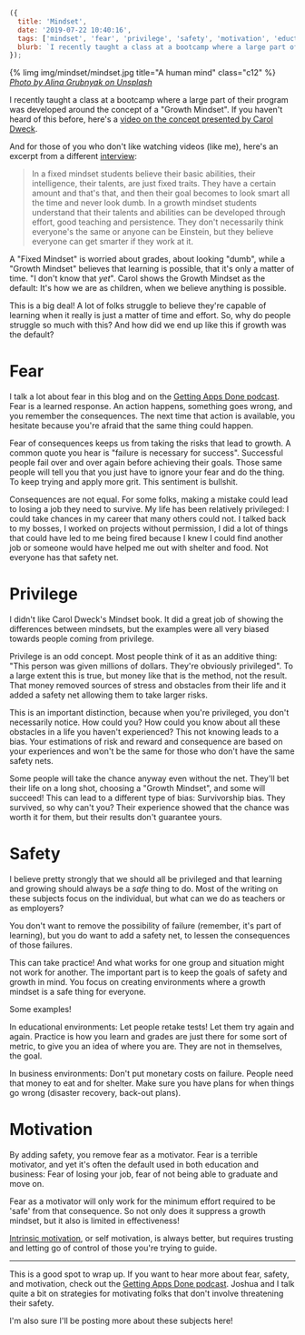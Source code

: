 ```js
({
  title: 'Mindset',
  date: '2019-07-22 10:40:16',
  tags: ['mindset', 'fear', 'privilege', 'safety', 'motivation', 'eductation'],
  blurb: `I recently taught a class at a bootcamp where a large part of their program was developed around the concept of a "Growth Mindset".`,
});
```

<div class="article-image">
  {% limg img/mindset/mindset.jpg title="A human mind" class="c12" %}
  <div class="article-image-sub">
    <cite>
      <a href="https://unsplash.com/@alinnnaaaa?utm_medium=referral&utm_campaign=photographer-credit&utm_content=creditBadge">Photo by Alina Grubnyak on Unsplash</a>
    </cite>
  </div>
</div>

I recently taught a class at a bootcamp where a large part of their program was developed around the concept of a "Growth Mindset". If you haven't heard of this before, here's a [video on the concept presented by Carol Dweck](https://www.youtube.com/watch?v=hiiEeMN7vbQ).

And for those of you who don't like watching videos (like me), here's an excerpt from a different [interview](https://onedublin.org/2012/06/19/stanford-universitys-carol-dweck-on-the-growth-mindset-and-education/):

> In a fixed mindset students believe their basic abilities, their intelligence, their talents, are just fixed traits. They have a certain amount and that's that, and then their goal becomes to look smart all the time and never look dumb. In a growth mindset students understand that their talents and abilities can be developed through effort, good teaching and persistence. They don't necessarily think everyone's the same or anyone can be Einstein, but they believe everyone can get smarter if they work at it.

A "Fixed Mindset" is worried about grades, about looking "dumb", while a "Growth Mindset" believes that learning is possible, that it's only a matter of time. "I don't know that _yet_". Carol shows the Growth Mindset as the default: It's how we are as children, when we believe anything is possible.

This is a big deal! A lot of folks struggle to believe they're capable of learning when it really is just a matter of time and effort. So, why do people struggle so much with this? And how did we end up like this if growth was the default?

<!-- more -->

# Fear

I talk a lot about fear in this blog and on the [Getting Apps Done podcast](https://gettingappsdone.com). Fear is a learned response. An action happens, something goes wrong, and you remember the consequences. The next time that action is available, you hesitate because you're afraid that the same thing could happen.

Fear of consequences keeps us from taking the risks that lead to growth. A common quote you hear is "failure is necessary for success". Successful people fail over and over again before achieving their goals. Those same people will tell you that you just have to ignore your fear and do the thing. To keep trying and apply more grit. This sentiment is bullshit.

Consequences are not equal. For some folks, making a mistake could lead to losing a job they need to survive. My life has been relatively privileged: I could take chances in my career that many others could not. I talked back to my bosses, I worked on projects without permission, I did a lot of things that could have led to me being fired because I knew I could find another job or someone would have helped me out with shelter and food. Not everyone has that safety net.

# Privilege

I didn't like Carol Dweck's Mindset book. It did a great job of showing the differences between mindsets, but the examples were all very biased towards people coming from privilege.

Privilege is an odd concept. Most people think of it as an additive thing: "This person was given millions of dollars. They're obviously privileged". To a large extent this is true, but money like that is the method, not the result. That money removed sources of stress and obstacles from their life and it added a safety net allowing them to take larger risks.

This is an important distinction, because when you're privileged, you don't necessarily notice. How could you? How could you know about all these obstacles in a life you haven't experienced? This not knowing leads to a bias. Your estimations of risk and reward and consequence are based on your experiences and won't be the same for those who don't have the same safety nets.

Some people will take the chance anyway even without the net. They'll bet their life on a long shot, choosing a "Growth Mindset", and some will succeed! This can lead to a different type of bias: Survivorship bias. They survived, so why can't you? Their experience showed that the chance was worth it for them, but their results don't guarantee yours.

# Safety

I believe pretty strongly that we should all be privileged and that learning and growing should always be a _safe_ thing to do. Most of the writing on these subjects focus on the individual, but what can we do as teachers or as employers?

You don't want to remove the possibility of failure (remember, it's part of learning), but you do want to add a safety net, to lessen the consequences of those failures.

This can take practice! And what works for one group and situation might not work for another. The important part is to keep the goals of safety and growth in mind. You focus on creating environments where a growth mindset is a safe thing for everyone.

Some examples!

In educational environments: Let people retake tests! Let them try again and again. Practice is how you learn and grades are just there for some sort of metric, to give you an idea of where you are. They are not in themselves, the goal.

In business environments: Don't put monetary costs on failure. People need that money to eat and for shelter. Make sure you have plans for when things go wrong (disaster recovery, back-out plans).

# Motivation

By adding safety, you remove fear as a motivator. Fear is a terrible motivator, and yet it's often the default used in both education and business: Fear of losing your job, fear of not being able to graduate and move on.

Fear as a motivator will only work for the minimum effort required to be 'safe' from that consequence. So not only does it suppress a growth mindset, but it also is limited in effectiveness!

[Intrinsic motivation](https://en.wikipedia.org/wiki/Motivation#Intrinsic_motivation), or self motivation, is always better, but requires trusting and letting go of control of those you're trying to guide.

---

This is a good spot to wrap up. If you want to hear more about fear, safety, and motivation, check out the [Getting Apps Done podcast](https://gettingappsdone.com). Joshua and I talk quite a bit on strategies for motivating folks that don't involve threatening their safety.

I'm also sure I'll be posting more about these subjects here!
